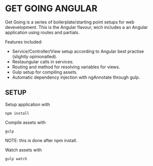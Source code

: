GET GOING ANGULAR
=================

Get Going is a series of boilerplate/starting point setups for web devevelopment. This is the Angular flavour, wich includes a an Angular application using routes and partials.

Features included:

- Service/Controller/View setup according to Angular best practise (slightly opinionatled).
- Restaungular calls in services.
- Routing and method for resolving variables for views.
- Gulp setup for compiling assets.
- Automatic dependency injection with ngAnnotate through gulp.


SETUP
-----

Setup application with

```
npm install
```

Compile assets with

```
gulp
```
NOTE: this is done after npm install.

Watch assets with

```
gulp watch
```
